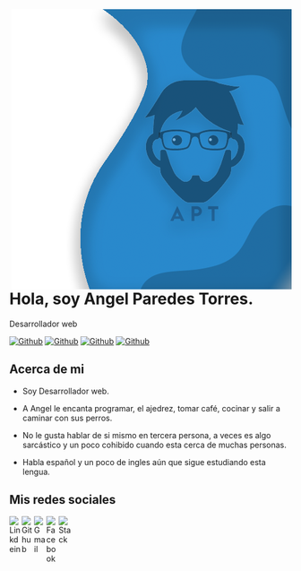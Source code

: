 <img align="right" width="500" height="500" src="https://github.com/chelitodelgado/chelitodelgado/blob/main/banner-apt-github.png">


# Hola, soy Angel Paredes Torres.

Desarrollador web

[![Github](https://img.shields.io/github/followers/chelitodelgado?style=social)](https://github.com/chelitodelgado)
[![Github](https://img.shields.io/github/last-commit/chelitodelgado/chelitodelgado)](https://github.com/chelitodelgado)
[![Github](https://img.shields.io/github/stars/chelitodelgado/chelitodelgado?style=social)](https://github.com/chelitodelgado)
[![Github](https://img.shields.io/github/watchers/chelitodelgado/chelitodelgado?style=social)](https://github.com/chelitodelgado)


## Acerca de mi

- Soy Desarrollador web.

- A Angel le encanta programar, el ajedrez, tomar café, cocinar y salir a caminar con sus perros.

- No le gusta hablar de si mismo en tercera persona, a veces es algo sarcástico y un poco cohibido cuando esta cerca de muchas personas.

- Habla español y un poco de ingles aún que sigue estudiando esta lengua.


## Mis redes sociales

<a href="https://www.linkedin.com/in/angel-paredes-torres/">
  <img align="left" alt="Linkdein" width="22px" src="https://cdn.jsdelivr.net/npm/simple-icons@v3/icons/linkedin.svg" />
</a>
<a href="https://github.com/chelitodelgado/">
  <img align="left" alt="Github" width="22px" src="https://img.icons8.com/fluent/48/000000/github.png"/>
</a>
<a href="mailto:angelparedestorres.apt@gmail.com">
  <img align="left" alt="Gmail" width="22px" src="https://img.icons8.com/fluent/48/000000/gmail.png"/>
</a>
<a href="https://www.facebook.com/chelo404">
  <img align="left" alt="Facebook" width="22px" src="https://img.icons8.com/android/24/000000/facebook.png"/>
</a>
<a href="https://stackoverflow.com/users/13654084/angel-paredes">
  <img align="left" alt="Stack" width="22px" src="https://img.icons8.com/color/48/000000/stackoverflow.png"/>
</a>

